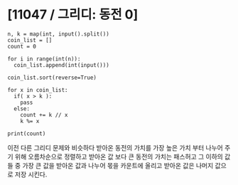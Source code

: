 # [11047 / 그리디: 동전 0]

```
n, k = map(int, input().split())
coin_list = []
count = 0

for i in range(int(n)):
  coin_list.append(int(input()))

coin_list.sort(reverse=True)

for x in coin_list:
  if( x > k ):
    pass
  else:
    count += k // x
    k %= x

print(count)
```

이전 다른 그리디 문제와 비슷하다 받아온 동전의 가치를 가장 높은 가치 부터 나누어 주기 위해 오름차순으로 정렬하고 받아온 값 보다 큰 동전의 가치는 패스허고 그 이하의 값들 중 가장 큰 값을 받아온 값과 나누어 몫을 카운트에 올리고 받아온 값은 나머지 값으로 저장 시킨다.
